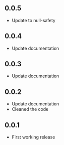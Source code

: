 ## 0.0.5

* Update to null-safety

## 0.0.4

* Update documentation

## 0.0.3

* Update documentation

## 0.0.2

* Update documentation
* Cleaned the code

## 0.0.1

* First working release
